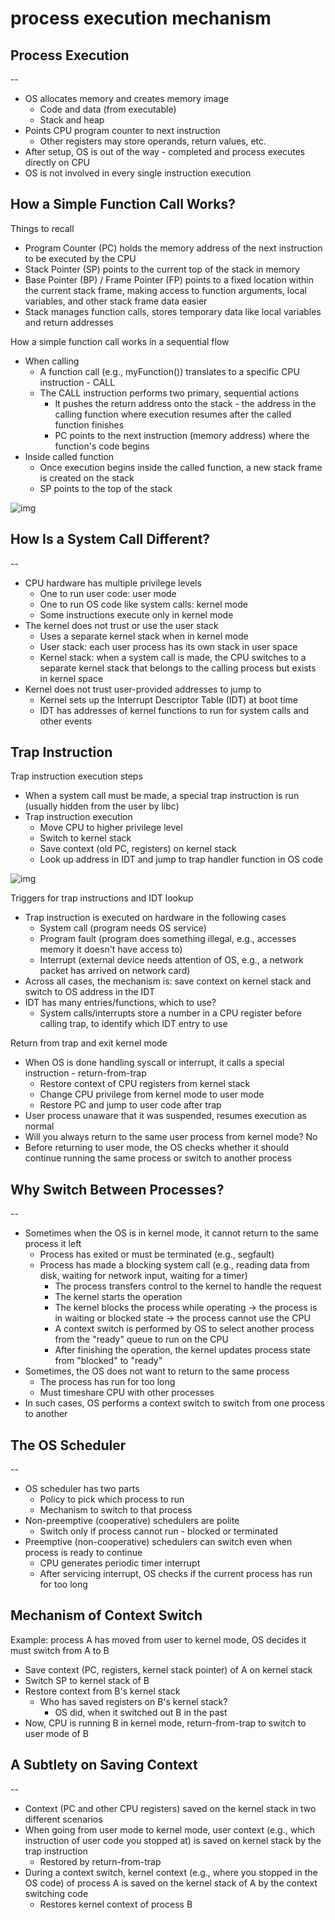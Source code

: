 # process execution mechanism

## Process Execution

--

- OS allocates memory and creates memory image
  - Code and data (from executable)
  - Stack and heap
- Points CPU program counter to next instruction
  - Other registers may store operands, return values, etc.
- After setup, OS is out of the way - completed and process executes directly on CPU
- OS is not involved in every single instruction execution

## How a Simple Function Call Works?

Things to recall

- Program Counter (PC) holds the memory address of the next instruction to be executed by the CPU
- Stack Pointer (SP) points to the current top of the stack in memory
- Base Pointer (BP) / Frame Pointer (FP) points to a fixed location within the current stack frame, making access to function arguments, local variables, and other stack frame data easier
- Stack manages function calls, stores temporary data like local variables and return addresses

How a simple function call works in a sequential flow

- When calling
  - A function call (e.g., myFunction()) translates to a specific CPU instruction - CALL
  - The CALL instruction performs two primary, sequential actions
    - It pushes the return address onto the stack - the address in the calling function where execution resumes after the called function finishes
    - PC points to the next instruction (memory address) where the function's code begins
- Inside called function
  - Once execution begins inside the called function, a new stack frame is created on the stack
  - SP points to the top of the stack

![img](./img/11.png)

## How Is a System Call Different?

--

- CPU hardware has multiple privilege levels
  - One to run user code: user mode
  - One to run OS code like system calls: kernel mode
  - Some instructions execute only in kernel mode
- The kernel does not trust or use the user stack
  - Uses a separate kernel stack when in kernel mode
  - User stack: each user process has its own stack in user space
  - Kernel stack: when a system call is made, the CPU switches to a separate kernel stack that belongs to the calling process but exists in kernel space
- Kernel does not trust user-provided addresses to jump to
  - Kernel sets up the Interrupt Descriptor Table (IDT) at boot time
  - IDT has addresses of kernel functions to run for system calls and other events

## Trap Instruction

Trap instruction execution steps

- When a system call must be made, a special trap instruction is run (usually hidden from the user by libc)
- Trap instruction execution
  - Move CPU to higher privilege level
  - Switch to kernel stack
  - Save context (old PC, registers) on kernel stack
  - Look up address in IDT and jump to trap handler function in OS code

![img](./img/12.png)

Triggers for trap instructions and IDT lookup

- Trap instruction is executed on hardware in the following cases
  - System call (program needs OS service)
  - Program fault (program does something illegal, e.g., accesses memory it doesn't have access to)
  - Interrupt (external device needs attention of OS, e.g., a network packet has arrived on network card)
- Across all cases, the mechanism is: save context on kernel stack and switch to OS address in the IDT
- IDT has many entries/functions, which to use?
  - System calls/interrupts store a number in a CPU register before calling trap, to identify which IDT entry to use

Return from trap and exit kernel mode

- When OS is done handling syscall or interrupt, it calls a special instruction - return-from-trap
  - Restore context of CPU registers from kernel stack
  - Change CPU privilege from kernel mode to user mode
  - Restore PC and jump to user code after trap
- User process unaware that it was suspended, resumes execution as normal
- Will you always return to the same user process from kernel mode? No
- Before returning to user mode, the OS checks whether it should continue running the same process or switch to another process

## Why Switch Between Processes?

--

- Sometimes when the OS is in kernel mode, it cannot return to the same process it left
  - Process has exited or must be terminated (e.g., segfault)
  - Process has made a blocking system call (e.g., reading data from disk, waiting for network input, waiting for a timer)
    - The process transfers control to the kernel to handle the request
    - The kernel starts the operation
    - The kernel blocks the process while operating &rarr; the process is in waiting or blocked state &rarr; the process cannot use the CPU
    - A context switch is performed by OS to select another process from the "ready" queue to run on the CPU
    - After finishing the operation, the kernel updates process state from "blocked" to "ready"
- Sometimes, the OS does not want to return to the same process
  - The process has run for too long
  - Must timeshare CPU with other processes
- In such cases, OS performs a context switch to switch from one process to another

## The OS Scheduler

--

- OS scheduler has two parts
  - Policy to pick which process to run
  - Mechanism to switch to that process
- Non-preemptive (cooperative) schedulers are polite
  - Switch only if process cannot run - blocked or terminated
- Preemptive (non-cooperative) schedulers can switch even when process is ready to continue
  - CPU generates periodic timer interrupt
  - After servicing interrupt, OS checks if the current process has run for too long

## Mechanism of Context Switch

Example: process A has moved from user to kernel mode, OS decides it must switch from A to B

- Save context (PC, registers, kernel stack pointer) of A on kernel stack
- Switch SP to kernel stack of B
- Restore context from B's kernel stack
  - Who has saved registers on B's kernel stack?
    - OS did, when it switched out B in the past
- Now, CPU is running B in kernel mode, return-from-trap to switch to user mode of B

## A Subtlety on Saving Context

--

- Context (PC and other CPU registers) saved on the kernel stack in two different scenarios
- When going from user mode to kernel mode, user context (e.g., which instruction of user code you stopped at) is saved on kernel stack by the trap instruction
  - Restored by return-from-trap
- During a context switch, kernel context (e.g., where you stopped in the OS code) of process A is saved on the kernel stack of A by the context switching code
  - Restores kernel context of process B
